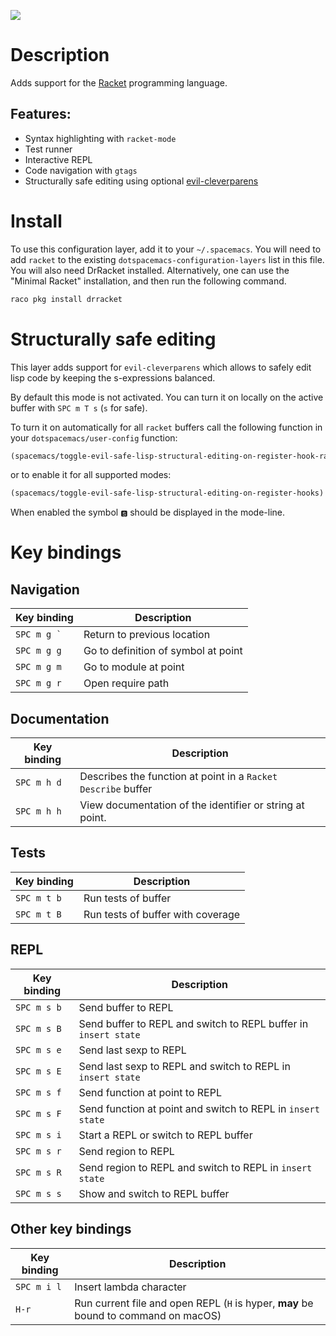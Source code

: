 ![](img/racket.png)

# Description

Adds support for the [Racket](http://racket-lang.org/) programming
language.

## Features:

-   Syntax highlighting with `racket-mode`
-   Test runner
-   Interactive REPL
-   Code navigation with `gtags`
-   Structurally safe editing using optional
    [evil-cleverparens](https://github.com/luxbock/evil-cleverparens)

# Install

To use this configuration layer, add it to your `~/.spacemacs`. You will
need to add `racket` to the existing `dotspacemacs-configuration-layers`
list in this file. You will also need DrRacket installed. Alternatively,
one can use the "Minimal Racket" installation, and then run the
following command.

``` Bash
raco pkg install drracket
```

# Structurally safe editing

This layer adds support for `evil-cleverparens` which allows to safely
edit lisp code by keeping the s-expressions balanced.

By default this mode is not activated. You can turn it on locally on the
active buffer with `SPC m T s` (`s` for safe).

To turn it on automatically for all `racket` buffers call the following
function in your `dotspacemacs/user-config` function:

``` commonlisp
(spacemacs/toggle-evil-safe-lisp-structural-editing-on-register-hook-racket-mode)
```

or to enable it for all supported modes:

``` commonlisp
(spacemacs/toggle-evil-safe-lisp-structural-editing-on-register-hooks)
```

When enabled the symbol `🆂` should be displayed in the mode-line.

# Key bindings

## Navigation

| Key binding     | Description                         |
|-----------------|-------------------------------------|
| `` SPC m g ` `` | Return to previous location         |
| `SPC m g g`     | Go to definition of symbol at point |
| `SPC m g m`     | Go to module at point               |
| `SPC m g r`     | Open require path                   |

## Documentation

| Key binding | Description                                                   |
|-------------|---------------------------------------------------------------|
| `SPC m h d` | Describes the function at point in a `Racket Describe` buffer |
| `SPC m h h` | View documentation of the identifier or string at point.      |

## Tests

| Key binding | Description                       |
|-------------|-----------------------------------|
| `SPC m t b` | Run tests of buffer               |
| `SPC m t B` | Run tests of buffer with coverage |

## REPL

| Key binding | Description                                                     |
|-------------|-----------------------------------------------------------------|
| `SPC m s b` | Send buffer to REPL                                             |
| `SPC m s B` | Send buffer to REPL and switch to REPL buffer in `insert state` |
| `SPC m s e` | Send last sexp to REPL                                          |
| `SPC m s E` | Send last sexp to REPL and switch to REPL in `insert state`     |
| `SPC m s f` | Send function at point to REPL                                  |
| `SPC m s F` | Send function at point and switch to REPL in `insert state`     |
| `SPC m s i` | Start a REPL or switch to REPL buffer                           |
| `SPC m s r` | Send region to REPL                                             |
| `SPC m s R` | Send region to REPL and switch to REPL in `insert state`        |
| `SPC m s s` | Show and switch to REPL buffer                                  |

## Other key bindings

| Key binding | Description                                                                         |
|-------------|-------------------------------------------------------------------------------------|
| `SPC m i l` | Insert lambda character                                                             |
| `H-r`       | Run current file and open REPL (`H` is hyper, **may** be bound to command on macOS) |
